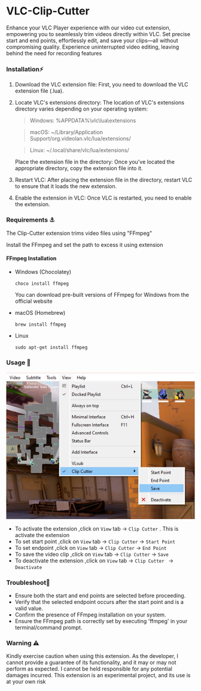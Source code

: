 # VLC-Clip-Cutter

Enhance your VLC Player experience with our video cut extension, empowering you to seamlessly trim videos directly within VLC. Set precise start and end points, effortlessly edit, and save your clips—all without compromising quality. Experience uninterrupted video editing, leaving behind the need for recording features

### Installation⚡

1. Download the VLC extension file:
   First, you need to download the VLC extension file (.lua).
2. Locate VLC's extensions directory:
   The location of VLC's extensions directory varies depending on your operating system:

   > Windows: %APPDATA%\vlc\lua\extensions
   >

   > macOS: ~/Library/Application Support/org.videolan.vlc/lua/extensions/
   >

   > Linux: ~/.local/share/vlc/lua/extensions/
   >

   Place the extension file in the directory:
   Once you've located the appropriate directory, copy the extension file into it.
3. Restart VLC:
   After placing the extension file in the directory, restart VLC to ensure that it loads the new extension.
4. Enable the extension in VLC:
   Once VLC is restarted, you need to enable the extension.

### Requirements ⚓

The Clip-Cutter extension trims video files using "FFmpeg"

Install the FFmpeg and set the path to excess it using extension

#### FFmpeg Installation

- Windows (Chocolatey)

  ```
  choco install ffmpeg
  ```

  You can download pre-built versions of FFmpeg for Windows from the official website
- macOS (Homebrew)

  ```
  brew install ffmpeg
  ```
- Linux

  ```
  sudo apt-get install ffmpeg
  ```

### Usage 🍴

![img](image/README/img.png)

- To activate the extension ,click on `View` tab -> `Clip Cutter` . This is activate the extension
- To set start point ,click on `View` tab -> `Clip Cutter` -> `Start Point`
- To set endpoint ,click on `View` tab -> `Clip Cutter` -> `End Point`
- To save the video clip ,click on `View` tab -> `Clip Cutter` -> `Save`
- To deactivate the extension ,click on `View` tab -> `Clip Cutter ` -> `Deactivate`

### Troubleshoot🌠

- Ensure both the start and end points are selected before proceeding.
- Verify that the selected endpoint occurs after the start point and is a valid value.
- Confirm the presence of FFmpeg installation on your system.
- Ensure the FFmpeg path is correctly set by executing 'ffmpeg' in your terminal/command prompt.

### Warning ⚠️

Kindly exercise caution when using this extension. As the developer, I cannot provide a guarantee of its functionality, and it may or may not perform as expected. I cannot be held responsible for any potential damages incurred. This extension is an experimental project, and its use is at your own risk
